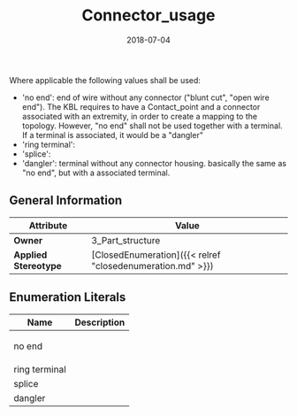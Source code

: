 ﻿---
title: Connector_usage
toc: false
type: specs
date: "2018-07-04"
draft: false
specification: KBL
version: 2.5
documentType: "Recommendation"
elementType: Class
classes:
  - Connector_usage
menu_name: kbl-2.5
---
<p> Where applicable the following values shall be used:      </p>      <ul>       <li> 'no end': end of wire without any connector (&quot;blunt cut&quot;, &quot;open wire end&quot;). The&#160;KBL requires to have a Contact_point and a connector associated with an extremity, in order to create a mapping to the topology. However, &quot;no end&quot; shall not be used together with a terminal. If a terminal is associated, it would be a &quot;dangler&quot;        </li>       <li> 'ring terminal':        </li>       <li> 'splice':        </li>       <li> 'dangler': terminal without any connector housing.&#160;basically the same as &quot;no end&quot;, but with a associated terminal.        </li>     </ul>

## General Information

| Attribute               | Value |
|-------------------------|-------|
| **Owner**               | 3_Part_structure |
| **Applied Stereotype**  | [ClosedEnumeration]({{< relref "closedenumeration.md" >}})<br/>  |

## Enumeration Literals
| Name          | **Description** |
|---------------|-----------------|
| no end | <p> &#160;      </p> |
| ring terminal |  |
| splice |  |
| dangler |  |
